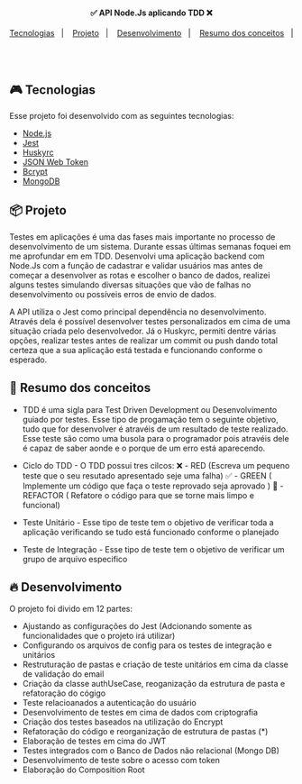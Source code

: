 <h4 align="center">
  ✅ API Node.Js aplicando TDD ❌
</h4>

<p align="center">
  <a href="#rocket-tecnologias">Tecnologias</a>&nbsp;&nbsp;&nbsp;|&nbsp;&nbsp;&nbsp;
  <a href="#-projeto">Projeto</a>&nbsp;&nbsp;&nbsp;|&nbsp;&nbsp;&nbsp;
  <a href="#-layout">Desenvolvimento</a>&nbsp;&nbsp;&nbsp;|&nbsp;&nbsp;&nbsp;
  <a href="#-layout">Resumo dos conceitos</a>&nbsp;&nbsp;&nbsp;|&nbsp;&nbsp;&nbsp;
</p>

<br>

## 🎮 Tecnologias

Esse projeto foi desenvolvido com as seguintes tecnologias:

- [Node.js](https://nodejs.org/en/)
- [Jest](https://jestjs.io/)
- [Huskyrc](https://github.com/typicode/husky)
- [JSON Web Token](https://jwt.io/)
- [Bcrypt](https://www.npmjs.com/package/bcrypt)
- [MongoDB](https://www.mongodb.com/)


## 📦 Projeto

Testes em aplicações é uma das fases mais importante no processo de desenvolvimento de um sistema. Durante essas últimas semanas foquei em me aprofundar em em TDD. Desenvolvi uma aplicação backend com Node.Js com a função de cadastrar e validar usuários mas antes de começar a desenvolver as rotas e escolher o banco de dados,  realizei alguns testes simulando diversas situações que vão de falhas no desenvolvimento ou possíveis erros de envio de dados.

A API utiliza o Jest como principal dependência no desenvolvimento. Através dela é possível desenvolver testes personalizados em cima de uma situação criada pelo desenvolvedor. Já o Huskyrc, permiti dentre várias opções, realizar testes antes de realizar um commit ou push dando total certeza que a sua aplicação está testada e funcionando conforme o esperado.

## 🎯 Resumo dos conceitos

- TDD é uma sigla para Test Driven Development ou Desenvolvimento guiado por testes. Esse tipo de progamação tem o seguinte objetivo, tudo que for desenvolver é atravéis de um resultado de teste realizado. Esse teste são como uma busola para o programador pois atravéis dele é capaz de saber aonde e o porque de um erro está aparecendo.

- Ciclo do TDD - O TDD possui tres cilcos: 
  ❌ - RED (Escreva um pequeno teste que o seu resutado apresentado seje uma falha)
  ✅ - GREEN ( Implemente um código que faça o teste reprovado seja aprovado )
  🔎 - REFACTOR ( Refatore o código para que se torne mais limpo e funcional)

- Teste Unitário - Esse tipo de teste tem o objetivo de verificar toda a aplicação verificando se tudo está funcionado conforme o planejado

- Teste de Integração - Esse tipo de teste tem o objetivo de verificar um grupo de arquivo especifico

## 🔥 Desenvolvimento

O projeto foi divido em 12 partes: 

- Ajustando as configurações do Jest (Adcionando somente as funcionalidades que o projeto irá utilizar)
- Configurando os arquivos de config para os testes de integração e unitários
- Restruturação de pastas e criação de teste unitários em cima da classe de validação do email
- Criação da classe authUseCase, reoganização da estrutura de pasta e refatoração do cógigo
- Teste relacioanados a autenticação do usuário
- Desenvolvimento de testes em cima de dados com criptografia
- Criação dos testes baseados na utilização do Encrypt
- Refatoração do código e reorganização de estrutura de pastas (*)
- Elaboração de testes em cima do JWT
- Testes integrados com o Banco de Dados não relacional (Mongo DB)
- Desenvolvimento de teste sobre o acesso com token
- Elaboração do Composition Root
